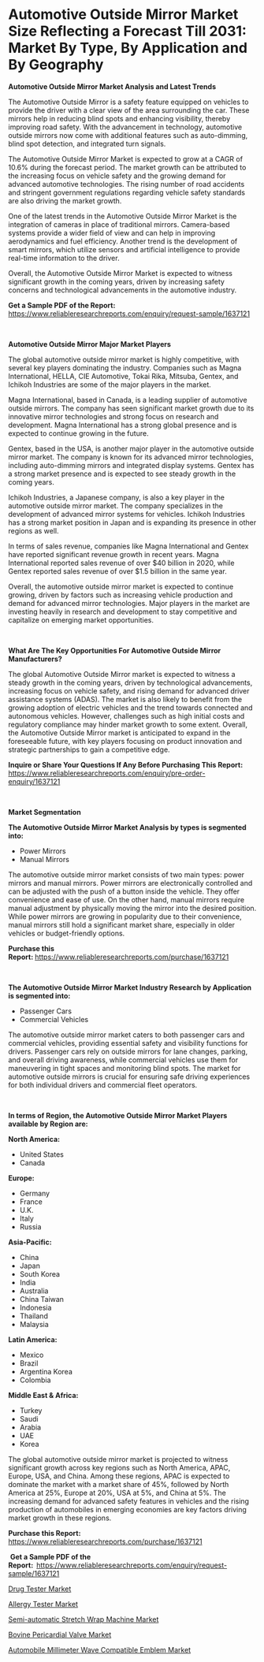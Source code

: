 <p><h1>Automotive Outside Mirror Market Size Reflecting a Forecast Till 2031: Market By Type, By Application and By Geography</h1></p><p><strong>Automotive Outside Mirror Market Analysis and Latest Trends</strong></p>
<p><p>The Automotive Outside Mirror is a safety feature equipped on vehicles to provide the driver with a clear view of the area surrounding the car. These mirrors help in reducing blind spots and enhancing visibility, thereby improving road safety. With the advancement in technology, automotive outside mirrors now come with additional features such as auto-dimming, blind spot detection, and integrated turn signals.</p><p>The Automotive Outside Mirror Market is expected to grow at a CAGR of 10.6% during the forecast period. The market growth can be attributed to the increasing focus on vehicle safety and the growing demand for advanced automotive technologies. The rising number of road accidents and stringent government regulations regarding vehicle safety standards are also driving the market growth.</p><p>One of the latest trends in the Automotive Outside Mirror Market is the integration of cameras in place of traditional mirrors. Camera-based systems provide a wider field of view and can help in improving aerodynamics and fuel efficiency. Another trend is the development of smart mirrors, which utilize sensors and artificial intelligence to provide real-time information to the driver.</p><p>Overall, the Automotive Outside Mirror Market is expected to witness significant growth in the coming years, driven by increasing safety concerns and technological advancements in the automotive industry.</p></p>
<p><strong>Get a Sample PDF of the Report:&nbsp;</strong> <a href="https://www.reliableresearchreports.com/enquiry/request-sample/1637121">https://www.reliableresearchreports.com/enquiry/request-sample/1637121</a></p>
<p>&nbsp;</p>
<p><strong>Automotive Outside Mirror Major Market Players</strong></p>
<p><p>The global automotive outside mirror market is highly competitive, with several key players dominating the industry. Companies such as Magna International, HELLA, CIE Automotive, Tokai Rika, Mitsuba, Gentex, and Ichikoh Industries are some of the major players in the market. </p><p>Magna International, based in Canada, is a leading supplier of automotive outside mirrors. The company has seen significant market growth due to its innovative mirror technologies and strong focus on research and development. Magna International has a strong global presence and is expected to continue growing in the future.</p><p>Gentex, based in the USA, is another major player in the automotive outside mirror market. The company is known for its advanced mirror technologies, including auto-dimming mirrors and integrated display systems. Gentex has a strong market presence and is expected to see steady growth in the coming years.</p><p>Ichikoh Industries, a Japanese company, is also a key player in the automotive outside mirror market. The company specializes in the development of advanced mirror systems for vehicles. Ichikoh Industries has a strong market position in Japan and is expanding its presence in other regions as well.</p><p>In terms of sales revenue, companies like Magna International and Gentex have reported significant revenue growth in recent years. Magna International reported sales revenue of over $40 billion in 2020, while Gentex reported sales revenue of over $1.5 billion in the same year.</p><p>Overall, the automotive outside mirror market is expected to continue growing, driven by factors such as increasing vehicle production and demand for advanced mirror technologies. Major players in the market are investing heavily in research and development to stay competitive and capitalize on emerging market opportunities.</p></p>
<p>&nbsp;</p>
<p><strong>What Are The Key Opportunities For Automotive Outside Mirror Manufacturers?</strong></p>
<p><p>The global Automotive Outside Mirror market is expected to witness a steady growth in the coming years, driven by technological advancements, increasing focus on vehicle safety, and rising demand for advanced driver assistance systems (ADAS). The market is also likely to benefit from the growing adoption of electric vehicles and the trend towards connected and autonomous vehicles. However, challenges such as high initial costs and regulatory compliance may hinder market growth to some extent. Overall, the Automotive Outside Mirror market is anticipated to expand in the foreseeable future, with key players focusing on product innovation and strategic partnerships to gain a competitive edge.</p></p>
<p><strong>Inquire or Share Your Questions If Any Before Purchasing This Report:</strong> <a href="https://www.reliableresearchreports.com/enquiry/pre-order-enquiry/1637121">https://www.reliableresearchreports.com/enquiry/pre-order-enquiry/1637121</a></p>
<p>&nbsp;</p>
<p><strong>Market Segmentation</strong></p>
<p><strong>The Automotive Outside Mirror Market Analysis by types is segmented into:</strong></p>
<p><ul><li>Power Mirrors</li><li>Manual Mirrors</li></ul></p>
<p><p>The automotive outside mirror market consists of two main types: power mirrors and manual mirrors. Power mirrors are electronically controlled and can be adjusted with the push of a button inside the vehicle. They offer convenience and ease of use. On the other hand, manual mirrors require manual adjustment by physically moving the mirror into the desired position. While power mirrors are growing in popularity due to their convenience, manual mirrors still hold a significant market share, especially in older vehicles or budget-friendly options.</p></p>
<p><strong>Purchase this Report:&nbsp;</strong><a href="https://www.reliableresearchreports.com/purchase/1637121">https://www.reliableresearchreports.com/purchase/1637121</a></p>
<p>&nbsp;</p>
<p><strong>The Automotive Outside Mirror Market Industry Research by Application is segmented into:</strong></p>
<p><ul><li>Passenger Cars</li><li>Commercial Vehicles</li></ul></p>
<p><p>The automotive outside mirror market caters to both passenger cars and commercial vehicles, providing essential safety and visibility functions for drivers. Passenger cars rely on outside mirrors for lane changes, parking, and overall driving awareness, while commercial vehicles use them for maneuvering in tight spaces and monitoring blind spots. The market for automotive outside mirrors is crucial for ensuring safe driving experiences for both individual drivers and commercial fleet operators.</p></p>
<p>&nbsp;</p>
<p><strong>In terms of Region, the Automotive Outside Mirror Market Players available by Region are:</strong></p>
<p>
    <p> <strong> North America: </strong>
        <ul>
            <li>United States</li>
            <li>Canada</li>
        </ul>
        </p> 
    <p> <strong> Europe: </strong>
        <ul>
            <li>Germany</li>
            <li>France</li>
            <li>U.K.</li>
            <li>Italy</li>
            <li>Russia</li>
        </ul>
        </p> 
    <p> <strong> Asia-Pacific: </strong>
        <ul>
            <li>China</li>
            <li>Japan</li>
            <li>South Korea</li>
            <li>India</li>
            <li>Australia</li>
            <li>China Taiwan</li>
            <li>Indonesia</li>
            <li>Thailand</li>
            <li>Malaysia</li>
        </ul>
        </p> 
    <p> <strong> Latin America: </strong>
        <ul>
            <li>Mexico</li>
            <li>Brazil</li>
            <li>Argentina Korea</li>
            <li>Colombia</li>
        </ul>
        </p> 
    <p> <strong> Middle East & Africa: </strong>
        <ul>
            <li>Turkey</li>
            <li>Saudi</li>
            <li>Arabia</li>
            <li>UAE</li>
            <li>Korea</li>
        </ul>
    </p>
    </p>
<p><p>The global automotive outside mirror market is projected to witness significant growth across key regions such as North America, APAC, Europe, USA, and China. Among these regions, APAC is expected to dominate the market with a market share of 45%, followed by North America at 25%, Europe at 20%, USA at 5%, and China at 5%. The increasing demand for advanced safety features in vehicles and the rising production of automobiles in emerging economies are key factors driving market growth in these regions.</p></p>
<p><strong>Purchase this Report: </strong><a href="https://www.reliableresearchreports.com/purchase/1637121">https://www.reliableresearchreports.com/purchase/1637121</a></p>
<p>&nbsp;<strong>Get a Sample PDF of the Report:&nbsp;&nbsp;</strong><a href="https://www.reliableresearchreports.com/enquiry/request-sample/1637121">https://www.reliableresearchreports.com/enquiry/request-sample/1637121</a></p>
<p><strong></strong></p>
<p><p><a href="https://medium.com/@rexjacobi344/drug-tester-market-the-key-to-successful-business-strategy-forecast-till-2031-ec064b4718d7">Drug Tester Market</a></p><p><a href="https://medium.com/@rexjacobi344/allergy-tester-market-analysis-and-sze-forecasted-for-period-from-2024-to-2031-cb3413233cb7">Allergy Tester Market</a></p><p><a href="https://github.com/Whitneyboyettebo9kiw7yr13/Market-Research-Report-List-1/blob/main/semi-automatic-stretch-wrap-machine-market.md">Semi-automatic Stretch Wrap Machine Market</a></p><p><a href="https://medium.com/@rexjacobi344/bovine-pericardial-valve-market-competitive-analysis-market-trends-and-forecast-to-2031-0460c1458c92">Bovine Pericardial Valve Market</a></p><p><a href="https://github.com/PeterParrish5/Market-Research-Report-List-3/blob/main/automobile-millimeter-wave-compatible-emblem-market.md">Automobile Millimeter Wave Compatible Emblem Market</a></p></p>